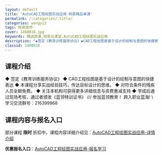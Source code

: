 ```yaml
---
layout: default
title: 'AutoCAD工程绘图实战应用-网易精品单课'
permalink: /:categories/:title/
categories: wangyi2
tags: 网易提供
cover: 1460018.jpg
keywords: 精选网课,网易云课堂,AutoCAD工程绘图实战应用
description: "◆签定《教育训练服务协议》◆CAD工程绘图是基于设计的绘制与意图的快捷表达◆本课程分享实战经验技巧，传达目标设计的思维。◆对符合条件的残疾人员全额免费。◆关注本机构可获得更多详细信息与资费惠"
classid: 1460018
---
```


## 课程介绍

◆ 签定《教育训练服务协议》
◆ CAD工程绘图是基于设计的绘制与意图的快捷表达
◆ 本课程分享实战经验技巧，传达目标设计的思维。
◆ 对符合条件的残疾人员全额免费。 
◆ 关注本机构可获得更多详细信息与资费惠减支持
◆ 学成后通过现场考核，通过者颁发《蓝领特训证书》
       /// 参加蓝领教育！ 跨入职业蓝海! \\\
学习交流群号：216399968

## 课程内容与报名入口

部分课程 **限时** 折扣中，课程内容详细介绍见：[AutoCAD工程绘图实战应用-详情介绍](https://study.163.com/course/introduction/1460018.htm?share=1&shareId=1025206652&utm_campaign=share&utm_medium=iphoneShare&utm_source=&utm_u=1025206652)

**优惠报名入口**：[AutoCAD工程绘图实战应用-报名学习](https://study.163.com/course/introduction/1460018.htm?share=1&shareId=1025206652&utm_campaign=share&utm_medium=iphoneShare&utm_source=&utm_u=1025206652)

